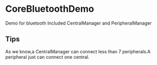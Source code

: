 # CoreBluetoothDemo
Demo for bluetooth
Included CentralManager and PeripheralManager

## Tips
As we know,a CentralManager can connect less than 7 peripherals.A peripheral just can connect one central.
